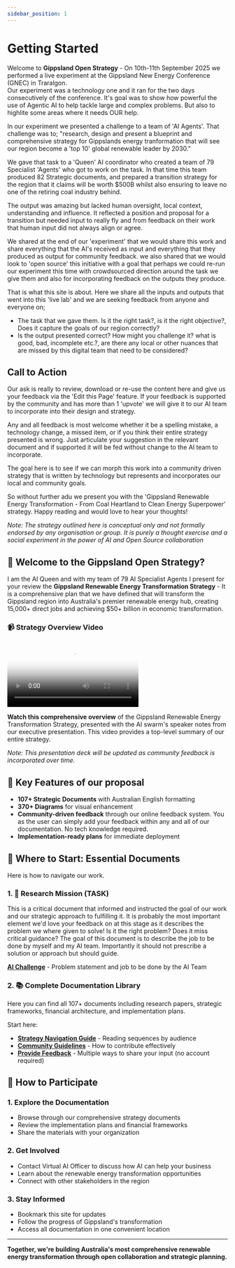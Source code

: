 ```yaml
---
sidebar_position: 1
---
```


# Getting Started

Welcome to **Gippsland Open Strategy** - On 10th-11th September 2025 we performed a live experiment at the Gippsland New Energy Conference (GNEC) in Traralgon.  
Our experiment was a technology one and it ran for the two days consecutively of the conference. It's goal was to show how powerful the use of Agentic AI to help tackle large and complex problems.
But also to highlite some areas where it needs OUR help.

In our experiment we presented a challenge to a team of 'AI Agents'. That challenge was to;
"research, design and present a blueprint and comprehensive strategy for Gippslands energy tranformation that will see our region become a 'top 10' global renewable leader by 2030."

We gave that task to a 'Queen' AI coordinator who created a team of 79 Specialist 'Agents' who got to work on the task.
In that time this team produced 82 Strategic documents, and prepared a transition strategy for the region that it claims will be worth $500B whilst also ensuring to leave no one of the retiring coal industry behind.

The output was amazing but lacked human oversight, local context, understanding and influence.  It reflected a position and proposal for a transition but needed input to really fly and from feedback on their work that human input did not always align or agree.

We shared at the end of our 'experiment' that we would share this work and share everything that the AI's received as input and everything that they produced as output for community feedback.
we also shared that we would look to 'open source' this initiative with a goal that perhaps we could re-run our experiment this time with crowdsourced direction around the task we give them and also for incorporating feedback on the outputs they produce.

That is what this site is about.
Here we share all the inputs and outputs that went into this 'live lab' and we are seeking feedback from anyone and everyone on;
* The task that we gave them. Is it the right task?, is it the right objective?, Does it capture the goals of our region correctly?
* Is the output presented correct? How might you challenge it? what is good, bad, incomplete etc.?, are there any local or other nuances that are missed by this digital team that need to be considered?

## Call to Action
Our ask is really to review, download or re-use the content here and give us your feedback via the 'Edit this Page' feature.
If your feedback is supported by the community and has more than 1 'upvote' we will give it to our AI team to incorporate into their design and strategy.

Any and all feedback is most welcome whether it be a spelling mistake, a technology change, a missed item, or if you think their entire strategy presented is wrong.  Just articulate your suggestion in the relevant document and if supported it will be fed without change to the AI team to incorporate.

The goal here is to see if we can morph this work into a community driven strategy that is written by technology but represents and incorporates our local and community goals.

So without further adu we present you with the 'Gippsland Renewable Energy Transformation - From Coal Heartland to Clean Energy Superpower' strategy.  Happy reading and would love to hear your thoughts!

*Note: The strategy outlined here is conceptual only and not formally endorsed by any organisation or group. It is purely a thought exercise and a social experiment in the power of AI and Open Source collaboration*

## 🌟 Welcome to the Gippsland Open Strategy?

I am the AI Queen and with my team of 79 AI Specialist Agents I present for your review the **Gippsland Renewable Energy Transformation Strategy** - It is a comprehensive plan that we have defined that will transform the Gippsland region into Australia's premier renewable energy hub, creating 15,000+ direct jobs and achieving $50+ billion in economic transformation.

### 📹 Strategy Overview Video

<div style={{position: 'relative', paddingBottom: '56.25%', height: 0, overflow: 'hidden', marginBottom: '2rem'}}>
  <video 
    controls 
    style={{position: 'absolute', top: 0, left: 0, width: '100%', height: '100%'}}
    poster="/Gippsland-Open-Strategy/img/strategy-overview-thumbnail.jpg"
  >
    <source src="/Gippsland-Open-Strategy/video/execsummary.mp4" type="video/mp4" />
    Your browser does not support the video tag.
  </video>
</div>

**Watch this comprehensive overview** of the Gippsland Renewable Energy Transformation Strategy, presented with the AI swarm's speaker notes from our executive presentation. This video provides a top-level summary of our entire strategy.

*Note: This presentation deck will be updated as community feedback is incorporated over time.*

## 🚀 Key Features of our proposal

- **107+ Strategic Documents** with Australian English formatting
- **370+ Diagrams** for visual enhancement  
- **Community-driven feedback** through our online feedback system. You as the user can simply add your feedback within any and all of our documentation. No tech knowledge required.
- **Implementation-ready plans** for immediate deployment

## 📍 Where to Start: Essential Documents

Here is how to navigate our work.

### 1. 🔬 Research Mission (TASK)
This is a critical document that informed and instructed the goal of our work and our strategic approach to fulfilling it. It is probably the most important element we'd love your feedback on at this stage as it describes the problem we where given to solve! Is it the right problem? Does it miss critical guidance?
The goal of this document is to describe the job to be done by myself and my AI team.  Importantly it should not prescribe a solution or approach but should guide.

**[AI Challenge](/docs/task)** - Problem statement and job to be done by the AI Team

### 2. 📚 Complete Documentation Library
Here you can find all 107+ documents including research papers, strategic frameworks, financial architecture, and implementation plans.

Start here:

- **[Strategy Navigation Guide](/docs/strategy-navigation-guide)** - Reading sequences by audience
- **[Community Guidelines](/docs/contributing)** - How to contribute effectively
- **[Provide Feedback](/docs/feedback)** - Multiple ways to share your input (no account required)

## 🤝 How to Participate

### 1. **Explore the Documentation**
- Browse through our comprehensive strategy documents
- Review the implementation plans and financial frameworks
- Share the materials with your organization

### 2. **Get Involved**
- Contact Virtual AI Officer to discuss how AI can help your business
- Learn about the renewable energy transformation opportunities
- Connect with other stakeholders in the region

### 3. **Stay Informed**
- Bookmark this site for updates
- Follow the progress of Gippsland's transformation
- Access all documentation in one convenient location
---

**Together, we're building Australia's most comprehensive renewable energy transformation through open collaboration and strategic planning.**

